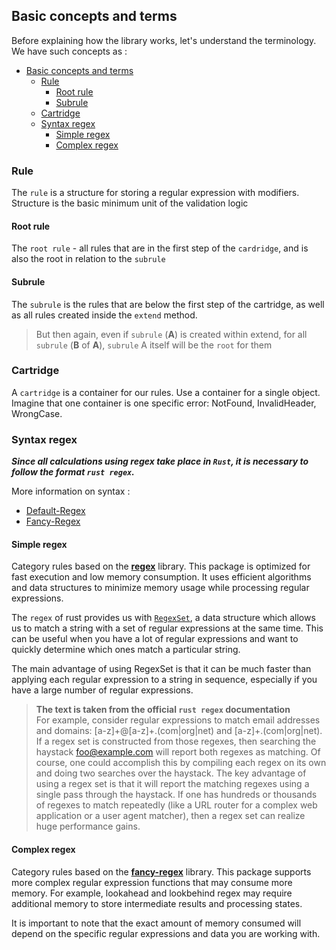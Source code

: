 ## Basic concepts and terms

Before explaining how the library works, let's understand the terminology.
We have such concepts as : 

- [Basic concepts and terms](#basic-concepts-and-terms)
  - [Rule](#rule)
    - [Root rule](#root-rule)
    - [Subrule](#subrule)
  - [Cartridge](#cartridge)
  - [Syntax regex](#syntax-regex)
    - [Simple regex](#simple-regex)
    - [Complex regex](#complex-regex)

### Rule
The `rule` is a structure for storing a regular expression with modifiers. Structure is the basic minimum unit of the validation logic

#### Root rule
The `root rule` - all rules that are in the first step of the `cardridge`, and is also the root in relation to the `subrule`

#### Subrule
The `subrule` is the rules that are below the first step of the cartridge, as well as all rules created inside the `extend` method.
> But then again, even if `subrule` (**A**) is created within extend, for all `subrule` (**B** of **A**), `subrule` A itself will be the `root` for them

### Cartridge
A `cartridge` is a container for our rules. Use a container for a single object. Imagine that one container is one specific error: NotFound, InvalidHeader, WrongCase. 



### Syntax regex
***Since all calculations using regex take place in `Rust`, it is necessary to follow the format `rust regex`.***

More information on syntax :

- [Default-Regex](https://docs.rs/regex/latest/regex/#syntax)
- [Fancy-Regex](https://docs.rs/fancy-regex/latest/fancy_regex/#syntax)

#### Simple regex
Category rules based on the [**regex**](https://docs.rs/regex/latest/regex/) library.
This package is optimized for fast execution and low memory consumption. It uses efficient algorithms and data structures to minimize memory usage while processing regular expressions.

The `regex` of rust provides us with [`RegexSet`](https://docs.rs/regex/latest/regex/struct.RegexSet.html), a data structure which allows us to match a string with a set of regular expressions at the same time. This can be useful when you have a lot of regular expressions and want to quickly determine which ones match a particular string.

The main advantage of using RegexSet is that it can be much faster than applying each regular expression to a string in sequence, especially if you have a large number of regular expressions.

> **The text is taken from the official `rust regex` documentation**\
> For example, consider regular expressions to match email addresses and domains: [a-z]+@[a-z]+\.(com|org|net) and [a-z]+\.(com|org|net). If a regex set is constructed from those regexes, then searching the haystack foo@example.com will report both regexes as matching. Of course, one could accomplish this by compiling each regex on its own and doing two searches over the haystack. The key advantage of using a regex set is that it will report the matching regexes using a single pass through the haystack. If one has hundreds or thousands of regexes to match repeatedly (like a URL router for a complex web application or a user agent matcher), then a regex set can realize huge performance gains. 

#### Complex regex

Category rules based on the [**fancy-regex**](https://docs.rs/fancy-regex/latest/fancy_regex/) library. This package supports more complex regular expression functions that may consume more memory. For example, lookahead and lookbehind regex may require additional memory to store intermediate results and processing states.

It is important to note that the exact amount of memory consumed will depend on the specific regular expressions and data you are working with.